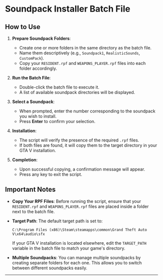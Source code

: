 # Soundpack Installer Batch File

## How to Use

1. **Prepare Soundpack Folders**:
   - Create one or more folders in the same directory as the batch file.
   - Name them descriptively (e.g., `Soundpack1`, `RealisticSounds`, `CustomPack`).
   - Copy your `RESIDENT.rpf` and `WEAPONS_PLAYER.rpf` files into each folder accordingly.

2. **Run the Batch File**:
   - Double-click the batch file to execute it.
   - A list of available soundpack directories will be displayed.

3. **Select a Soundpack**:
   - When prompted, enter the number corresponding to the soundpack you wish to install.
   - Press **Enter** to confirm your selection.

4. **Installation**:
   - The script will verify the presence of the required `.rpf` files.
   - If both files are found, it will copy them to the target directory in your GTA V installation.

5. **Completion**:
   - Upon successful copying, a confirmation message will appear.
   - Press any key to exit the script.

## Important Notes

- **Copy Your RPF Files**: Before running the script, ensure that your `RESIDENT.rpf` and `WEAPONS_PLAYER.rpf` files are placed inside a folder next to the batch file.
- **Target Path**: The default target path is set to:

  ```
  C:\Program Files (x86)\Steam\steamapps\common\Grand Theft Auto V\x64\audio\sfx
  ```

  If your GTA V installation is located elsewhere, edit the `TARGET_PATH` variable in the batch file to match your game's directory.

- **Multiple Soundpacks**: You can manage multiple soundpacks by creating separate folders for each one. This allows you to switch between different soundpacks easily.

---

